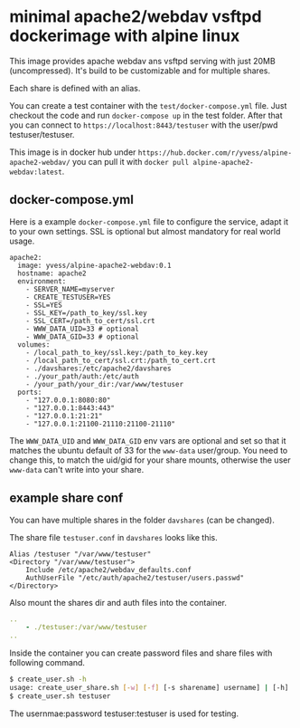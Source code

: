 # minimal apache2/webdav vsftpd dockerimage with alpine linux

This image provides apache webdav ans vsftpd serving with just 20MB (uncompressed).
It's build to be customizable and for multiple shares.

Each share is defined with an alias.

You can create a test container with the `test/docker-compose.yml` file.
Just checkout the code and run `docker-compose up` in the test folder.
After that you can connect to `https://localhost:8443/testuser` with
the user/pwd testuser/testuser.

This image is in docker hub under `https://hub.docker.com/r/yvess/alpine-apache2-webdav/`
you can pull it with `docker pull alpine-apache2-webdav:latest`.

## docker-compose.yml

Here is a example `docker-compose.yml` file to configure the service,
adapt it to your own settings. SSL is optional but almost mandatory for real world usage.

```
apache2:
  image: yvess/alpine-apache2-webdav:0.1
  hostname: apache2
  environment:
    - SERVER_NAME=myserver
    - CREATE_TESTUSER=YES
    - SSL=YES
    - SSL_KEY=/path_to_key/ssl.key
    - SSL_CERT=/path_to_cert/ssl.crt
    - WWW_DATA_UID=33 # optional
    - WWW_DATA_GID=33 # optional
  volumes:
    - /local_path_to_key/ssl.key:/path_to_key.key
    - /local_path_to_cert/ssl.crt:/path_to_cert.crt
    - ./davshares:/etc/apache2/davshares
    - ./your_path/auth:/etc/auth
    - /your_path/your_dir:/var/www/testuser
  ports:
    - "127.0.0.1:8080:80"
    - "127.0.0.1:8443:443"
    - "127.0.0.1:21:21"
    - "127.0.0.1:21100-21110:21100-21110"
```

The `WWW_DATA_UID` and `WWW_DATA_GID` env vars are optional and set so that it matches the ubuntu default of
33 for the `www-data` user/group. You need to change this, to match the uid/gid for your share mounts,
otherwise the user `www-data` can't write into your share.

## example share conf

You can have multiple shares in the folder `davshares` (can be changed).

The share file `testuser.conf` in `davshares` looks like this.

```apacheconf
Alias /testuser "/var/www/testuser"
<Directory "/var/www/testuser">
    Include /etc/apache2/webdav_defaults.conf
    AuthUserFile "/etc/auth/apache2/testuser/users.passwd"
</Directory>
```

Also mount the shares dir and auth files into the container.

```yaml
..
    - ./testuser:/var/www/testuser
..
```

Inside the container you can create password files and share files with following command.

```bash
$ create_user.sh -h
usage: create_user_share.sh [-w] [-f] [-s sharename] username] | [-h]
$ create_user.sh testuser
```

The usernmae:password testuser:testuser is used for testing.
